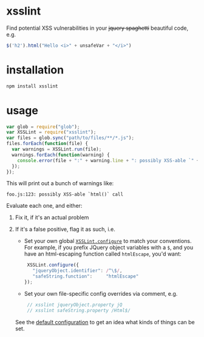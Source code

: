 # xsslint

Find potential XSS vulnerabilities in your ~~jquery spaghetti~~ beautiful
code, e.g.

```javascript
$('h2').html("Hello <i>" + unsafeVar + "</i>")
```

# installation

```bash
npm install xsslint
```

# usage

```javascript
var glob = require("glob");
var XSSLint = require("xsslint");
var files = glob.sync("path/to/files/**/*.js");
files.forEach(function(file) {
  var warnings = XSSLint.run(file);
  warnings.forEach(function(warning) {
    console.error(file + ":" + warning.line + ": possibly XSS-able `" + warning.method + "` call");
  });
});
```

This will print out a bunch of warnings like:

```
foo.js:123: possibly XSS-able `html()` call
```

Evaluate each one, and either:

1. Fix it, if it's an actual problem
2. If it's a false positive, flag it as such, i.e.
   * Set your own global [`XSSLint.configure`](https://github.com/jenseng/xsslint/blob/dcf6ff7f/main.js#L18) to match your conventions.
     For example, if you prefix JQuery object variables with a `$`, and
     you have an html-escaping function called `htmlEscape`, you'd want:

     ```javascript
      XSSLint.configure({
        "jqueryObject.identifier": /^\$/,
        "safeString.function":     "htmlEscape"
     });
     ```
   * Set your own file-specific config overrides via comment, e.g.

     ```javascript
      // xsslint jqueryObject.property jQ
      // xsslint safeString.property /Html$/
     ```

   See the [default configuration](https://github.com/jenseng/xsslint/blob/dcf6ff7f/main.js#L18) to get an idea what kinds of things
   can be set.
